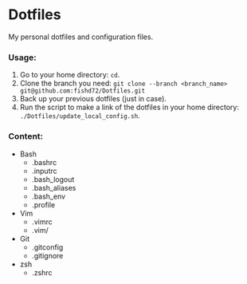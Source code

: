 # Dotfiles
My personal dotfiles and configuration files.

### Usage:
1. Go to your home directory: `cd`.
2. Clone the branch you need: `git clone --branch <branch_name> git@github.com:fishd72/Dotfiles.git`
3. Back up your previous dotfiles (just in case).
4. Run the script to make a link of the dotfiles in your home directory: `./Dotfiles/update_local_config.sh`.

### Content:
- Bash
    - .bashrc
    - .inputrc
    - .bash\_logout
    - .bash\_aliases
    - .bash\_env
    - .profile
- Vim
    - .vimrc
    - .vim/
- Git
    - .gitconfig
    - .gitignore
- zsh
    - .zshrc
